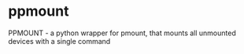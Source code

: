 # ppmount
PPMOUNT - a python wrapper for pmount, that mounts all unmounted devices with a single command

